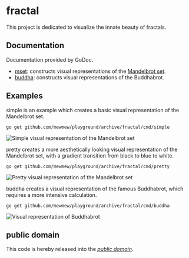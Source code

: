 fractal
=======

This project is dedicated to visualize the innate beauty of fractals.

Documentation
-------------

Documentation provided by GoDoc.

- [mset][]: constructs visual representations of the [Mandelbrot set][].
- [buddha][]: constructs visual representations of the Buddhabrot.

[Mandelbrot set]: https://en.wikipedia.org/wiki/Mandelbrot_set
[mset]: http://godoc.org/github.com/mewmew/playground/archive/fractal/mset
[buddha]: http://godoc.org/github.com/mewmew/playground/archive/fractal/buddha

Examples
--------

simple is an example which creates a basic visual representation of the
Mandelbrot set.

	go get github.com/mewmew/playground/archive/fractal/cmd/simple

![Simple visual representation of the Mandelbrot set](https://raw.github.com/mewmew/playground/master/archive/fractal/cmd/simple/simple.png)

pretty creates a more aesthetically looking visual representation of the
Mandelbrot set, with a gradient transition from black to blue to white.

	go get github.com/mewmew/playground/archive/fractal/cmd/pretty

![Pretty visual representation of the Mandelbrot set](https://raw.github.com/mewmew/playground/master/archive/fractal/cmd/pretty/pretty.png)

buddha creates a visual representation of the famous Buddhabrot, which requires
a more intensive calculation.

	go get github.com/mewmew/playground/archive/fractal/cmd/buddha

![Visual representation of Buddhabrot](https://raw.github.com/mewmew/playground/master/archive/fractal/cmd/buddha/buddha.png)

public domain
-------------

This code is hereby released into the *[public domain][]*.

[public domain]: https://creativecommons.org/publicdomain/zero/1.0/

